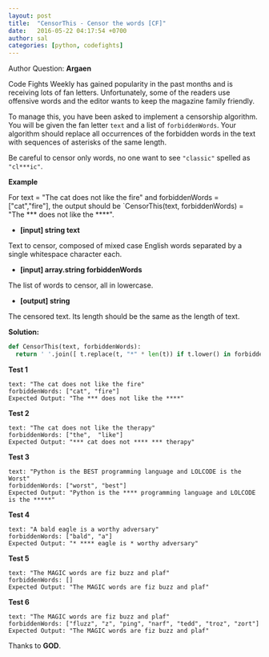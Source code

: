 ```yaml
---
layout: post
title:  "CensorThis - Censor the words [CF]"
date:   2016-05-22 04:17:54 +0700
author: sal
categories: [python, codefights]
---
```


Author Question: **Argaen**

Code Fights Weekly has gained popularity in the past months and is receiving lots of fan letters. Unfortunately, some of the readers use offensive words and the editor wants to keep the magazine family friendly.

To manage this, you have been asked to implement a censorship algorithm. You will be given the fan letter `text` and a list of `forbiddenWords`. Your algorithm should replace all occurrences of the forbidden words in the text with sequences of asterisks of the same length.

Be careful to censor only words, no one want to see `"classic"` spelled as `"cl***ic"`.

**Example**

For text = "The cat does not like the fire" and
forbiddenWords = ["cat","fire"], the output should be
`CensorThis(text, forbiddenWords) = "The *** does not like the ****".

* **[input] string text**

Text to censor, composed of mixed case English words separated by a single whitespace character each.

* **[input] array.string forbiddenWords**

The list of words to censor, all in lowercase.

* **[output] string**

The censored text. Its length should be the same as the length of text.

**Solution:**

```python
def CensorThis(text, forbiddenWords):
  return ' '.join([ t.replace(t, "*" * len(t)) if t.lower() in forbiddenWords else t for t in text.split() ])
```

**Test 1**

```
text: "The cat does not like the fire"
forbiddenWords: ["cat", "fire"]
Expected Output: "The *** does not like the ****"
```

**Test 2**

```
text: "The cat does not like the therapy"
forbiddenWords: ["the",  "like"]
Expected Output: "*** cat does not **** *** therapy"
```

**Test 3**

```
text: "Python is the BEST programming language and LOLCODE is the Worst"
forbiddenWords: ["worst", "best"]
Expected Output: "Python is the **** programming language and LOLCODE is the *****"
```

**Test 4**

```
text: "A bald eagle is a worthy adversary"
forbiddenWords: ["bald", "a"]
Expected Output: "* **** eagle is * worthy adversary"
```

**Test 5**

```
text: "The MAGIC words are fiz buzz and plaf"
forbiddenWords: []
Expected Output: "The MAGIC words are fiz buzz and plaf"
```

**Test 6**

```
text: "The MAGIC words are fiz buzz and plaf"
forbiddenWords: ["fluzz", "z", "ping", "narf", "tedd", "troz", "zort"]
Expected Output: "The MAGIC words are fiz buzz and plaf"
```

Thanks to **GOD**.